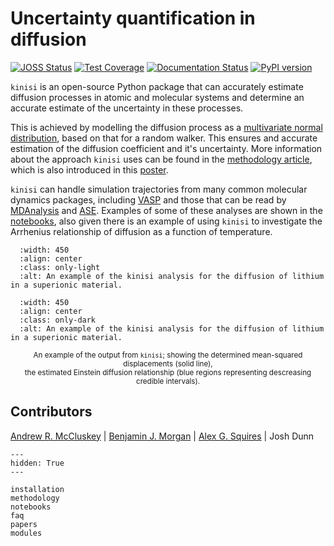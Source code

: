 # Uncertainty quantification in diffusion

[![JOSS Status](https://joss.theoj.org/papers/1ae102ffb6b3c63b04c002976440815d/status.svg)](https://joss.theoj.org/papers/1ae102ffb6b3c63b04c002976440815d)
[![Test Coverage](https://api.codeclimate.com/v1/badges/3e64239fb6cb6c837b62/test_coverage)](https://codeclimate.com/github/bjmorgan/kinisi/test_coverage)
[![Documentation Status](https://readthedocs.org/projects/kinisi/badge/?version=latest)](https://kinisi.readthedocs.io/en/latest/?badge=latest)
[![PyPI version](https://badge.fury.io/py/kinisi.svg)](https://badge.fury.io/py/kinisi)

`kinisi` is an open-source Python package that can accurately estimate diffusion processes in atomic and molecular systems and determine an accurate estimate of the uncertainty in these processes.

This is achieved by modelling the diffusion process as a [multivariate normal distribution](https://en.wikipedia.org/wiki/Multivariate_normal_distribution), based on that for a random walker. 
This ensures and accurate estimation of the diffusion coefficient and it's uncertainty.
More information about the approach `kinisi` uses can be found in the [methodology article](https://doi.org/10.1021/acs.jctc.4c01249), which is also introduced in this [poster](./_static/poster.pdf).

`kinisi` can handle simulation trajectories from many common molecular dynamics packages, including [VASP](https://www.vasp.at/wiki/index.php/XDATCAR) and those that can be read by [MDAnalysis](https://userguide.mdanalysis.org/stable/reading_and_writing.html) and [ASE](https://wiki.fysik.dtu.dk/ase/ase/io/io.html).
Examples of some of these analyses are shown in the [notebooks](./notebooks), also given there is an example of using `kinisi` to investigate the Arrhenius relationship of diffusion as a function of temperature.

```{image} ./_static/example_light.png
  :width: 450
  :align: center
  :class: only-light
  :alt: An example of the kinisi analysis for the diffusion of lithium in a superionic material. 
```
```{image} ./_static/example_dark.png
  :width: 450
  :align: center
  :class: only-dark
  :alt: An example of the kinisi analysis for the diffusion of lithium in a superionic material. 
```
<center>
<small>
An example of the output from <code>kinisi</code>; showing the determined mean-squared displacements (solid line),<br>
the estimated Einstein diffusion relationship (blue regions representing descreasing credible intervals).
</small>
</center>

## Contributors

[Andrew R. McCluskey](https://www.mccluskey.scot) | [Benjamin J. Morgan](https://morgan-group-bath.github.io) | [Alex G. Squires](https://alexsquires.github.io) | Josh Dunn

```{toctree}
---
hidden: True
---

installation
methodology
notebooks
faq
papers
modules
```
